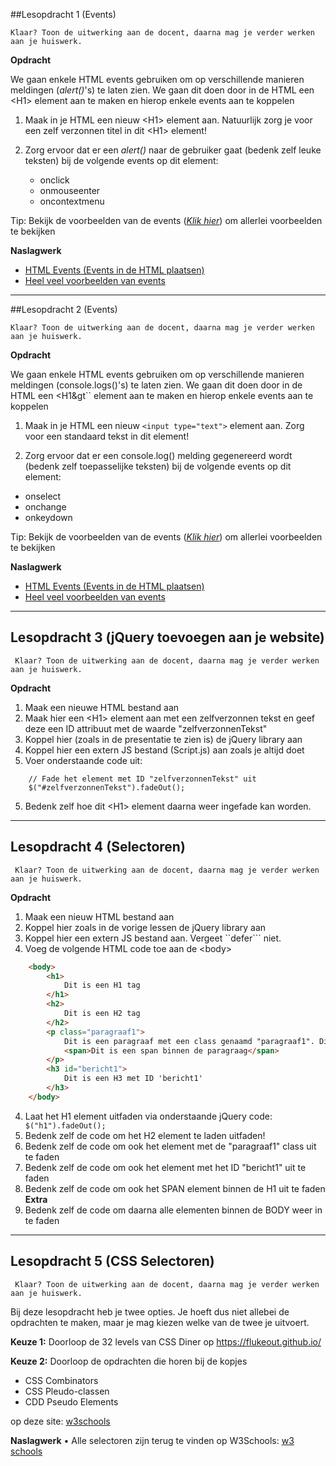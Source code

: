 ##Lesopdracht 1 (Events)

``Klaar? Toon de uitwerking aan de docent, daarna mag je verder werken aan je huiswerk.``

**Opdracht**

We gaan enkele HTML events gebruiken om op verschillende manieren meldingen (*alert()*'s) te laten zien. We gaan dit doen door in de HTML een &lt;H1&gt; element aan te maken en hierop enkele events aan te koppelen

1.  Maak in je HTML een nieuw &lt;H1&gt; element aan. Natuurlijk zorg je voor een zelf verzonnen titel in dit &lt;H1&gt; element!

2.  Zorg ervoor dat er een *alert()* naar de gebruiker gaat (bedenk zelf leuke teksten) bij de volgende events op dit element:

    -   onclick
    -   onmouseenter
    -   oncontextmenu

Tip: Bekijk de voorbeelden van de events ([*Klik hier*](https://www.w3schools.com/tags/ref_eventattributes.asp)) om allerlei voorbeelden te bekijken

**Naslagwerk**

-   <a href="https://www.w3schools.com/js/js_events.asp" target="_blank">HTML Events (Events in de HTML plaatsen)</a>
-   <a href="https://www.w3schools.com/tags/ref_eventattributes.asp" target="_blank">Heel veel voorbeelden van events</a>


---

##Lesopdracht 2 (Events)

``Klaar? Toon de uitwerking aan de docent, daarna mag je verder werken aan je huiswerk.``

**Opdracht**

We gaan enkele HTML events gebruiken om op verschillende manieren meldingen (console.logs()'s) te laten zien. We gaan dit doen door in de HTML een &lt;H1&gt`` element aan te maken en hierop enkele events aan te koppelen

1.	Maak in je HTML een nieuw ``<input type="text">`` element aan. Zorg voor een standaard tekst in dit element!

2.	Zorg ervoor dat er een console.log() melding gegenereerd wordt (bedenk zelf toepasselijke teksten) bij de volgende events op dit element:

- onselect
- onchange
- onkeydown

Tip: Bekijk de voorbeelden van de events ([*Klik hier*](https://www.w3schools.com/tags/ref_eventattributes.asp)) om allerlei voorbeelden te bekijken

**Naslagwerk**

-   <a href="https://www.w3schools.com/js/js_events.asp" target="_blank">HTML Events (Events in de HTML plaatsen)</a>
-   <a href="https://www.w3schools.com/tags/ref_eventattributes.asp" target="_blank">Heel veel voorbeelden van events</a>

---
## Lesopdracht 3 (jQuery toevoegen aan je website)

`` Klaar? Toon de uitwerking aan de docent, daarna mag je verder werken aan je huiswerk.``

**Opdracht**

1. Maak een nieuwe HTML bestand aan
2. Maak hier een &lt;H1&gt; element aan met een zelfverzonnen tekst en geef deze een ID attribuut met de waarde "zelfverzonnenTekst"
2. Koppel hier (zoals in de presentatie te zien is) de jQuery library aan
3. Koppel hier een extern JS bestand (Script.js) aan zoals je altijd doet
4. Voer onderstaande code uit:
```
	// Fade het element met ID "zelfverzonnenTekst" uit
	$("#zelfverzonnenTekst").fadeOut();
```
5. Bedenk zelf hoe dit &lt;H1&gt; element daarna weer ingefade kan worden.

---
## Lesopdracht 4 (Selectoren)

`` Klaar? Toon de uitwerking aan de docent, daarna mag je verder werken aan je huiswerk.``

**Opdracht**

1. Maak een nieuw HTML bestand aan
2. Koppel hier zoals in de vorige lessen de jQuery library aan
3. Koppel hier een extern JS bestand aan. Vergeet ``defer``` niet.
4. Voeg de volgende HTML code toe aan de &lt;body&gt;
```HTML
    <body>
        <h1>
			Dit is een H1 tag
		</h1>
        <h2>
			Dit is een H2 tag
		</h2>
        <p class="paragraaf1">
			Dit is een paragraaf met een class genaamd "paragraaf1". Dit is een paragraaf met een class genaamd "paragraaf1"
			<span>Dit is een span binnen de paragraag</span>
		</p>
        <h3 id="bericht1">
			Dit is een H3 met ID 'bericht1'
		</h3>
    </body>
```
4. Laat het H1 element uitfaden via onderstaande jQuery code:
```	$("h1").fadeOut();```
5. Bedenk zelf de code om het H2 element te laden uitfaden!
6. Bedenk zelf de code om ook het element met de "paragraaf1" class uit te faden
7. Bedenk zelf de code om ook het element met het ID "bericht1" uit te faden
8. Bedenk zelf de code om ook het SPAN element binnen de H1 uit te faden
**Extra**
9. Bedenk zelf de code om daarna alle elementen binnen de BODY weer in te faden


---
## Lesopdracht 5 (CSS Selectoren)

`` Klaar? Toon de uitwerking aan de docent, daarna mag je verder werken aan je huiswerk.``

Bij deze lesopdracht heb je twee opties. Je hoeft dus niet allebei de opdrachten te maken, maar je mag kiezen welke van de twee je uitvoert. 

**Keuze 1:**
Doorloop de 32 levels van CSS Diner op https://flukeout.github.io/ 


**Keuze 2:** 
Doorloop de opdrachten die horen bij de kopjes 
-	CSS Combinators
-	CSS Pleudo-classen
-	CDD Pseudo Elements 

op deze site: <a href="https://www.w3schools.com/css/exercise.asp" target="_blank">w3schools</a> 

**Naslagwerk**
•	Alle selectoren zijn terug te vinden op W3Schools: <a href="http://www.w3schools.com/jquery/jquery_ref_selectors.asp">w3 schools</a>


